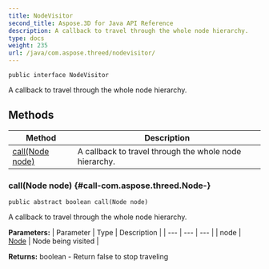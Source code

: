 ```yaml
---
title: NodeVisitor
second_title: Aspose.3D for Java API Reference
description: A callback to travel through the whole node hierarchy.
type: docs
weight: 235
url: /java/com.aspose.threed/nodevisitor/
---
```

```
public interface NodeVisitor
```

A callback to travel through the whole node hierarchy.
## Methods

| Method | Description |
| --- | --- |
| [call(Node node)](#call-com.aspose.threed.Node-) | A callback to travel through the whole node hierarchy. |
### call(Node node) {#call-com.aspose.threed.Node-}
```
public abstract boolean call(Node node)
```


A callback to travel through the whole node hierarchy.

**Parameters:**
| Parameter | Type | Description |
| --- | --- | --- |
| node | [Node](../../com.aspose.threed/node) | Node being visited |

**Returns:**
boolean - Return false to stop traveling

